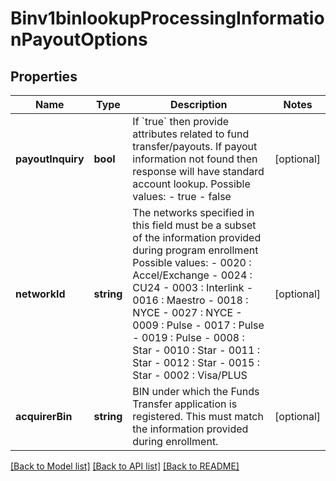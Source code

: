 # Binv1binlookupProcessingInformationPayoutOptions

## Properties
Name | Type | Description | Notes
------------ | ------------- | ------------- | -------------
**payoutInquiry** | **bool** | If &#x60;true&#x60; then provide attributes related to fund transfer/payouts. If payout information not found then response will have standard account lookup.  Possible values: - true - false | [optional] 
**networkId** | **string** | The networks specified in this field must be a subset of the information provided during program enrollment    Possible values: - 0020 : Accel/Exchange - 0024 : CU24 - 0003 : Interlink - 0016 : Maestro - 0018 : NYCE - 0027 : NYCE - 0009 : Pulse - 0017 : Pulse - 0019 : Pulse - 0008 : Star - 0010 : Star - 0011 : Star - 0012 : Star - 0015 : Star - 0002 : Visa/PLUS | [optional] 
**acquirerBin** | **string** | BIN under which the Funds Transfer application is registered. This must match the information provided during enrollment. | [optional] 

[[Back to Model list]](../README.md#documentation-for-models) [[Back to API list]](../README.md#documentation-for-api-endpoints) [[Back to README]](../README.md)


